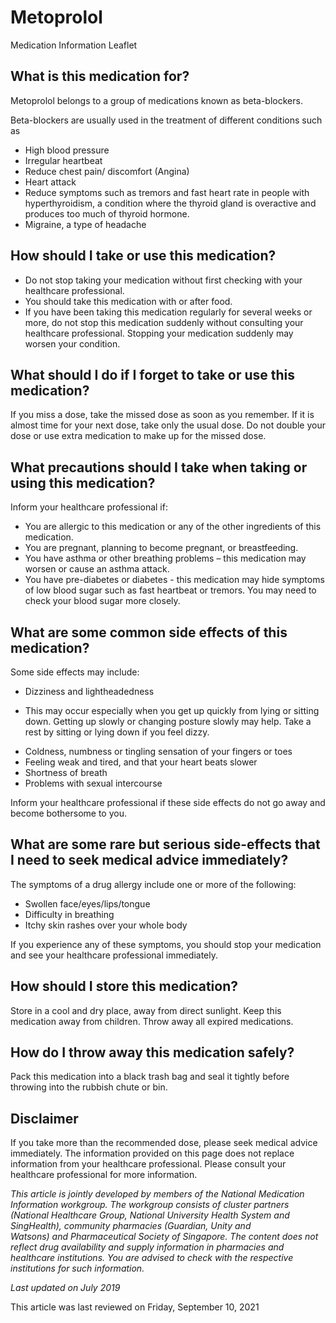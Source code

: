 # Metoprolol

Medication Information Leaflet

What is this medication for?
----------------------------

Metoprolol belongs to a group of medications known as beta-blockers.

Beta-blockers are usually used in the treatment of different conditions such as

* High blood pressure
* Irregular heartbeat
* Reduce chest pain/ discomfort (Angina)
* Heart attack
* Reduce symptoms such as tremors and fast heart rate in people with hyperthyroidism, a condition where the thyroid gland is overactive and produces too much of thyroid hormone.
* Migraine, a type of headache

How should I take or use this medication?
-----------------------------------------

* Do not stop taking your medication without first checking with your healthcare professional.
* You should take this medication with or after food.
* If you have been taking this medication regularly for several weeks or more, do not stop this medication suddenly without consulting your healthcare professional. Stopping your medication suddenly may worsen your condition.

What should I do if I forget to take or use this medication?
------------------------------------------------------------

If you miss a dose, take the missed dose as soon as you remember. If it is almost time for your next dose, take only the usual dose. Do not double your dose or use extra medication to make up for the missed dose.

What precautions should I take when taking or using this medication?
--------------------------------------------------------------------

Inform your healthcare professional if:

* You are allergic to this medication or any of the other ingredients of this medication.
* You are pregnant, planning to become pregnant, or breastfeeding.
* You have asthma or other breathing problems – this medication may worsen or cause an asthma attack.
* You have pre-diabetes or diabetes - this medication may hide symptoms of low blood sugar such as fast heartbeat or tremors. You may need to check your blood sugar more closely.

What are some common side effects of this medication?
-----------------------------------------------------

Some side effects may include:

* Dizziness and lightheadedness

+ This may occur especially when you get up quickly from lying or sitting down. Getting up slowly or changing posture slowly may help. Take a rest by sitting or lying down if you feel dizzy.

* Coldness, numbness or tingling sensation of your fingers or toes
* Feeling weak and tired, and that your heart beats slower
* Shortness of breath
* Problems with sexual intercourse

Inform your healthcare professional if these side effects do not go away and become bothersome to you.

What are some rare but serious side-effects that I need to seek medical advice immediately?
-------------------------------------------------------------------------------------------

The symptoms of a drug allergy include one or more of the following:

* Swollen face/eyes/lips/tongue
* Difficulty in breathing
* Itchy skin rashes over your whole body

If you experience any of these symptoms, you should stop your medication and see your healthcare professional immediately.

How should I store this medication?
-----------------------------------

Store in a cool and dry place, away from direct sunlight. Keep this medication away from children. Throw away all expired medications.

How do I throw away this medication safely?
-------------------------------------------

Pack this medication into a black trash bag and seal it tightly before throwing into the rubbish chute or bin.

Disclaimer
----------

If you take more than the recommended dose, please seek medical advice immediately. The information provided on this page does not replace information from your healthcare professional. Please consult your healthcare professional for more information.

*This article is jointly developed by members of the National Medication Information workgroup. The workgroup consists of cluster partners (National Healthcare Group, National University Health System and SingHealth), community pharmacies (Guardian, Unity and Watsons) and Pharmaceutical Society of Singapore. The content does not reflect drug availability and supply information in pharmacies and healthcare institutions. You are advised to check with the respective institutions for such information.*

  

*Last updated on July 2019*

This article was last reviewed on
Friday, September 10, 2021